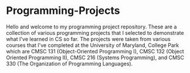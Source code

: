 # Programming-Projects

Hello and welcome to my programming project repository. These are a collection of various programming projects that I selected to demonstrate what I've learned in CS so far. The projects were taken from various courses that I've completed at the University of Maryland, College Park which are CMSC 131 (Object-Oriented Programming I), CMSC 132 (Object Oriented Programming II), CMSC 216 (Systems Programming), and CMSC 330 (The Organization of Programming Languages). 

